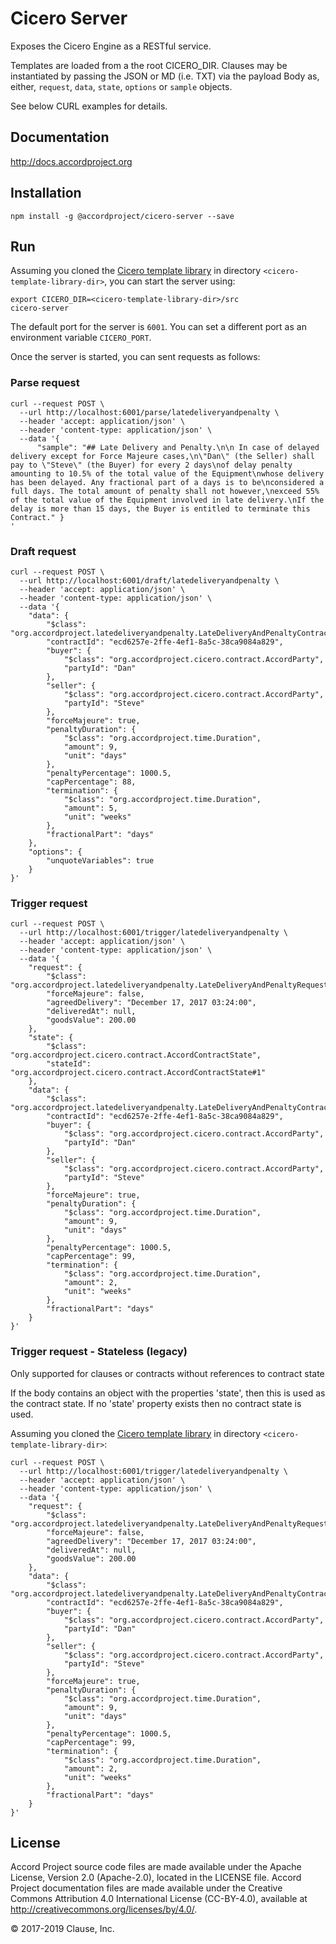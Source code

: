 # Cicero Server

Exposes the Cicero Engine as a RESTful service.

Templates are loaded from a the root CICERO_DIR. 
Clauses may be instantiated by passing the JSON or MD (i.e. TXT) via the payload Body as, either, `request`, `data`, `state`, `options` or `sample` objects. 

See below CURL examples for details.

## Documentation

http://docs.accordproject.org

## Installation

```
npm install -g @accordproject/cicero-server --save
```

## Run

Assuming you cloned the [Cicero template library](https://github.com/accordproject/cicero-template-library) in directory `<cicero-template-library-dir>`, you can start the server using:
```
export CICERO_DIR=<cicero-template-library-dir>/src
cicero-server
```

The default port for the server is `6001`. You can set a different port as an environment variable `CICERO_PORT`.

Once the server is started, you can sent requests as follows:

### Parse request

```
curl --request POST \
  --url http://localhost:6001/parse/latedeliveryandpenalty \
  --header 'accept: application/json' \
  --header 'content-type: application/json' \
  --data '{
	  "sample": "## Late Delivery and Penalty.\n\n In case of delayed delivery except for Force Majeure cases,\n\"Dan\" (the Seller) shall pay to \"Steve\" (the Buyer) for every 2 days\nof delay penalty amounting to 10.5% of the total value of the Equipment\nwhose delivery has been delayed. Any fractional part of a days is to be\nconsidered a full days. The total amount of penalty shall not however,\nexceed 55% of the total value of the Equipment involved in late delivery.\nIf the delay is more than 15 days, the Buyer is entitled to terminate this Contract." }
'
```

### Draft request

```
curl --request POST \
  --url http://localhost:6001/draft/latedeliveryandpenalty \
  --header 'accept: application/json' \
  --header 'content-type: application/json' \
  --data '{
    "data": {
        "$class": "org.accordproject.latedeliveryandpenalty.LateDeliveryAndPenaltyContract",
        "contractId": "ecd6257e-2ffe-4ef1-8a5c-38ca9084a829",
        "buyer": {
            "$class": "org.accordproject.cicero.contract.AccordParty",
            "partyId": "Dan"
        },
        "seller": {
            "$class": "org.accordproject.cicero.contract.AccordParty",
            "partyId": "Steve"
        },
        "forceMajeure": true,
        "penaltyDuration": {
            "$class": "org.accordproject.time.Duration",
            "amount": 9,
            "unit": "days"
        },
        "penaltyPercentage": 1000.5,
        "capPercentage": 88,
        "termination": {
            "$class": "org.accordproject.time.Duration",
            "amount": 5,
            "unit": "weeks"
        },
        "fractionalPart": "days"
    },
    "options": {
        "unquoteVariables": true
    }
}'
```

### Trigger request

```
curl --request POST \
  --url http://localhost:6001/trigger/latedeliveryandpenalty \
  --header 'accept: application/json' \
  --header 'content-type: application/json' \
  --data '{
    "request": {
        "$class": "org.accordproject.latedeliveryandpenalty.LateDeliveryAndPenaltyRequest",
        "forceMajeure": false,
        "agreedDelivery": "December 17, 2017 03:24:00",
        "deliveredAt": null,
        "goodsValue": 200.00
    },
    "state": {
        "$class": "org.accordproject.cicero.contract.AccordContractState",
        "stateId": "org.accordproject.cicero.contract.AccordContractState#1"
    },
    "data": {
        "$class": "org.accordproject.latedeliveryandpenalty.LateDeliveryAndPenaltyContract",
        "contractId": "ecd6257e-2ffe-4ef1-8a5c-38ca9084a829",
        "buyer": {
            "$class": "org.accordproject.cicero.contract.AccordParty",
            "partyId": "Dan"
        },
        "seller": {
            "$class": "org.accordproject.cicero.contract.AccordParty",
            "partyId": "Steve"
        },
        "forceMajeure": true,
        "penaltyDuration": {
            "$class": "org.accordproject.time.Duration",
            "amount": 9,
            "unit": "days"
        },
        "penaltyPercentage": 1000.5,
        "capPercentage": 99,
        "termination": {
            "$class": "org.accordproject.time.Duration",
            "amount": 2,
            "unit": "weeks"
        },
        "fractionalPart": "days"
    }
}'
```

### Trigger request - Stateless (legacy)

Only supported for clauses or contracts without references to contract state

If the body contains an object with the properties 'state', then this is used as the contract state.  If no 'state' property exists then no contract state is used.

Assuming you cloned the [Cicero template library](https://github.com/accordproject/cicero-template-library) in directory `<cicero-template-library-dir>`:

```
curl --request POST \
  --url http://localhost:6001/trigger/latedeliveryandpenalty \
  --header 'accept: application/json' \
  --header 'content-type: application/json' \
  --data '{
    "request": {
        "$class": "org.accordproject.latedeliveryandpenalty.LateDeliveryAndPenaltyRequest",
        "forceMajeure": false,
        "agreedDelivery": "December 17, 2017 03:24:00",
        "deliveredAt": null,
        "goodsValue": 200.00
    },
    "data": {
        "$class": "org.accordproject.latedeliveryandpenalty.LateDeliveryAndPenaltyContract",
        "contractId": "ecd6257e-2ffe-4ef1-8a5c-38ca9084a829",
        "buyer": {
            "$class": "org.accordproject.cicero.contract.AccordParty",
            "partyId": "Dan"
        },
        "seller": {
            "$class": "org.accordproject.cicero.contract.AccordParty",
            "partyId": "Steve"
        },
        "forceMajeure": true,
        "penaltyDuration": {
            "$class": "org.accordproject.time.Duration",
            "amount": 9,
            "unit": "days"
        },
        "penaltyPercentage": 1000.5,
        "capPercentage": 99,
        "termination": {
            "$class": "org.accordproject.time.Duration",
            "amount": 2,
            "unit": "weeks"
        },
        "fractionalPart": "days"
    }
}'
```

## License <a name="license"></a>
Accord Project source code files are made available under the Apache License, Version 2.0 (Apache-2.0), located in the LICENSE file. Accord Project documentation files are made available under the Creative Commons Attribution 4.0 International License (CC-BY-4.0), available at http://creativecommons.org/licenses/by/4.0/.

© 2017-2019 Clause, Inc.
